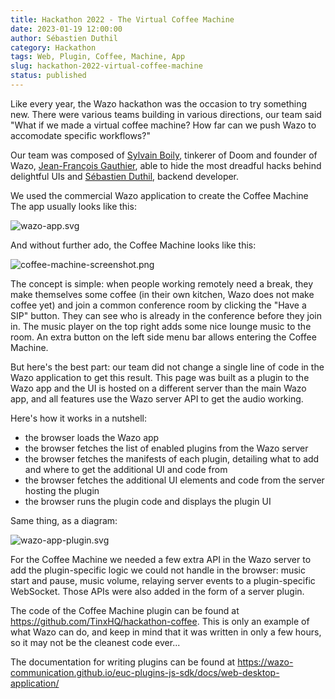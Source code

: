 ```yaml
---
title: Hackathon 2022 - The Virtual Coffee Machine
date: 2023-01-19 12:00:00
author: Sébastien Duthil
category: Hackathon
tags: Web, Plugin, Coffee, Machine, App
slug: hackathon-2022-virtual-coffee-machine
status: published
---
```


Like every year, the Wazo hackathon was the occasion to try something new. There were various teams building in various directions, our team said "What if we made a virtual coffee machine? How far can we push Wazo to accomodate specific workflows?"

Our team was composed of [Sylvain Boily](https://github.com/sboily), tinkerer of Doom and founder of Wazo, [Jean-François Gauthier](https://github.com/bogue), able to hide the most dreadful hacks behind delightful UIs and [Sébastien Duthil](https://github.com/sduthil), backend developer.

We used the commercial Wazo application to create the Coffee Machine The app usually looks like this:

![wazo-app.svg](../../images/blog/hackathon-2022/wazo-app.svg "Wazo app screenshot, showing a mosaic of video streams of conference participants")

And without further ado, the Coffee Machine looks like this:

![coffee-machine-screenshot.png](../../images/blog/hackathon-2022/coffee-machine.png "Coffee machine screenshot, showing a list of participant names and durations, a button 'Have a SIP!', and a music player on the right, over a comforting coffee cup image on the background")

The concept is simple: when people working remotely need a break, they make themselves some coffee (in their own kitchen, Wazo does not make coffee yet) and join a common conference room by clicking the "Have a SIP" button. They can see who is already in the conference before they join in. The music player on the top right adds some nice lounge music to the room. An extra button on the left side menu bar allows entering the Coffee Machine.

But here's the best part: our team did not change a single line of code in the Wazo application to get this result. This page was built as a plugin to the Wazo app and the UI is hosted on a different server than the main Wazo app, and all features use the Wazo server API to get the audio working.

Here's how it works in a nutshell:

* the browser loads the Wazo app
* the browser fetches the list of enabled plugins from the Wazo server
* the browser fetches the manifests of each plugin, detailing what to add and where to get the additional UI and code from
* the browser fetches the additional UI elements and code from the server hosting the plugin
* the browser runs the plugin code and displays the plugin UI

Same thing, as a diagram:

![wazo-app-plugin.svg](../../images/blog/hackathon-2022/wazo-app-plugin.svg "Flow diagram of the previous explanation")

For the Coffee Machine we needed a few extra API in the Wazo server to add the plugin-specific logic we could not handle in the browser: music start and pause, music volume, relaying server events to a plugin-specific WebSocket. Those APIs were also added in the form of a server plugin.

The code of the Coffee Machine plugin can be found at https://github.com/TinxHQ/hackathon-coffee. This is only an example of what Wazo can do, and keep in mind that it was written in only a few hours, so it may not be the cleanest code ever...

The documentation for writing plugins can be found at https://wazo-communication.github.io/euc-plugins-js-sdk/docs/web-desktop-application/


